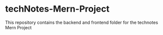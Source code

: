 # techNotes-Mern-Project
This repository contains the backend and frontend folder for the technotes Mern Project
